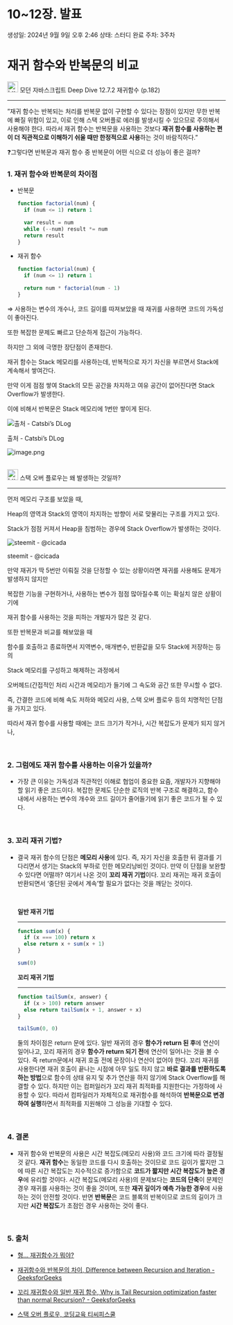 # 10~12장. 발표

생성일: 2024년 9월 9일 오후 2:46
상태: 스터디 완료
주차: 3주차

# 재귀 함수와 반복문의 비교

<aside>
<img src="https://www.notion.so/icons/book_blue.svg" alt="https://www.notion.so/icons/book_blue.svg" width="25px" /> 모던 자바스크립트 Deep Dive 12.7.2 재귀함수 (p.182)

---

”재귀 함수는 반복되는 처리를 반복문 없이 구현할 수 있다는 장점이 있지만 무한 반복에 빠질 위험이 있고, 이로 인해 스택 오버플로 에러를 발생시킬 수 있으므로 주의해서 사용해야 한다.
따라서 재귀 함수는 반복문을 사용하는 것보다 **재귀 함수를 사용하는 편이 더 직관적으로 이해하기 쉬울 때만 한정적으로 사용**하는 것이 바람직하다.”

</aside>

❓그렇다면 반복문과 재귀 함수 중 반복문이 어떤 식으로 더 성능이 좋은 걸까?

### 1. 재귀 함수와 반복문의 차이점

- 반복문

  ```jsx
  function factorial(num) {
    if (num <= 1) return 1

    var result = num
    while (--num) result *= num
    return result
  }
  ```

- 재귀 함수

  ```jsx
  function factorial(num) {
    if (num <= 1) return 1

    return num * factorial(num - 1)
  }
  ```

⇒ 사용하는 변수의 개수나, 코드 길이를 따져보았을 때 재귀를 사용하면 코드의 가독성이 좋아진다.

또한 복잡한 문제도 빠르고 단순하게 접근이 가능하다.

하지만 그 외에 극명한 장단점이 존재한다.

재귀 함수는 Stack 메모리를 사용하는데, 반복적으로 자기 자신을 부르면서 Stack에 계속해서 쌓여간다.

만약 이게 점점 쌓여 Stack의 모든 공간을 차지하고 여유 공간이 없어진다면 Stack Overflow가 발생한다.

이에 비해서 반복문은 Stack 메모리에 1번만 쌓이게 된다.

![출처 - Catsbi’s DLog](images/image.png)

출처 - Catsbi’s DLog

![image.png](images/image%201.png)

<br>

<aside>
<img src="https://www.notion.so/icons/code_red.svg" alt="https://www.notion.so/icons/code_red.svg" width="25px" /> 스택 오버 플로우는 왜 발생하는 것일까?

---

먼저 메모리 구조를 보았을 때,

Heap의 영역과 Stack의 영역이 차지하는 방향이 서로 맞물리는 구조를 가지고 있다.

Stack가 점점 커져서 Heap을 침범하는 경우에 Stack Overflow가 발생하는 것이다.

![steemit - @cicada](images/image%202.png)

steemit - @cicada

</aside>

만약 재귀가 딱 5번만 이뤄질 것을 단정할 수 있는 상황이라면 재귀를 사용해도 문제가 발생하지 않지만

복잡한 기능을 구현하거나, 사용하는 변수가 점점 많아질수록 이는 확실치 않은 상황이기에

재귀 함수를 사용하는 것을 피하는 개발자가 많은 것 같다.

또한 반복문과 비교를 해보았을 때

함수를 호출하고 종료하면서 지역변수, 매개변수, 반환값을 모두 Stack에 저장하는 등의

Stack 메모리를 구성하고 해제하는 과정에서

오버헤드(간접적인 처리 시간과 메모리)가 들기에 그 속도와 공간 또한 무시할 수 없다.

즉, 간결한 코드에 비해 속도 저하와 메모리 사용, 스택 오버 플로우 등의 치명적인 단점을 가지고 있다.

따라서 재귀 함수를 사용할 때에는 코드 크기가 작거나, 시간 복잡도가 문제가 되지 않거나,

<br>

### 2. 그럼에도 재귀 함수를 사용하는 이유가 있을까?

- 가장 큰 이유는 가독성과 직관적인 이해로 협업이 중요한 요즘, 개발자가 지향해야 할 읽기 좋은 코드이다.
  복잡한 문제도 단순한 로직의 반복 구조로 해결하고,
  함수 내에서 사용하는 변수의 개수와 코드 길이가 줄어들기에 읽기 좋은 코드가 될 수 있다.

<br>

### 3. 꼬리 재귀 기법?

- 결국 재귀 함수의 단점은 **메모리 사용**에 있다.
  즉, 자기 자신을 호출한 뒤 결과를 기다리면서 생기는 Stack의 부하로 인한 메모리낭비인 것이다.
  만약 이 단점을 보완할 수 있다면 어떨까? 여기서 나온 것이 **꼬리 재귀 기법**이다.
  꼬리 재귀는 재귀 호출이 반환되면서 ‘중단된 곳에서 계속’할 필요가 없다는 것을 깨닫는 것이다.

  <br>

  **일반 재귀 기법**

  ***

  ```jsx
  function sum(x) {
    if (x === 100) return x
    else return x + sum(x + 1)
  }

  sum(0)
  ```

  **꼬리 재귀 기법**

  ***

  ```jsx
  function tailSum(x, answer) {
    if (x > 100) return answer
    else return tailSum(x + 1, answer + x)
  }

  tailSum(0, 0)
  ```

  둘의 차이점은 return 문에 있다.
  일반 재귀의 경우 **함수가 return 된 후**에 연산이 일어나고,
  꼬리 재귀의 경우 **함수가 return 되기 전**에 연산이 일어나는 것을 볼 수 있다.
  즉 return문에서 재귀 호출 전에 문장이나 연산이 없어야 한다.
  꼬리 재귀를 사용한다면 재귀 호출이 끝나는 시점에 아무 일도 하지 않고
  **바로 결과를 반환하도록 하는 방법**으로 함수의 상태 유지 및 추가 연산을 하지 않기에
  Stack Overflow를 해결할 수 있다.
  하지만 이는 컴퍼일러가 꼬리 재귀 최적화를 지원한다는 가정하에 사용할 수 있다.
  따라서 컴파일러가 자체적으로 재귀함수를 해석하여 **반복문으로 변경하여 실행**하면서
  최적화를 지원해야 그 성능을 기대할 수 있다.

<br>

### 4. 결론

- 재귀 함수와 반복문의 사용은 시간 복잡도(메모리 사용)와 코드 크기에 따라 결정될 것 같다.
  **재귀 함수**는 동일한 코드를 다시 호출하는 것이므로 코드 길이가 짧지만
  그에 따른 시간 복잡도는 지수적으로 증가함으로 **코드가 짧지만 시간 복잡도가 높은 경우**에 유리할 것이다.
  시간 복잡도(메모리 사용)의 문제보다는 **코드의 단축**이 문제인 경우 재귀를 사용하는 것이 좋을 것이며,
  또한 **재귀 깊이가 예측 가능한 경우**에 사용하는 것이 안전할 것이다.
  반면 **반복문**은 코드 블록의 반복이므로 코드의 길이가 크지만 **시간 복잡도**가 초점인 경우 사용하는 것이 좋다.

<br>

### 5. 출처

- [형... 재귀함수가 뭐야?](https://youtu.be/RPSVXjcFbvA?t=12662)

- [재귀함수와 반복문의 차이, Difference between Recursion and Iteration - GeeksforGeeks](https://www.geeksforgeeks.org/difference-between-recursion-and-iteration/)
- [꼬리 재귀함수와 일반 재귀 함수, Why is Tail Recursion optimization faster than normal Recursion? - GeeksforGeeks](https://www.geeksforgeeks.org/why-is-tail-recursion-optimization-faster-than-normal-recursion/?ref=oin_asr1)
- [스택 오버 플로우, 코딩교육 티씨피스쿨](https://tcpschool.com/c/c_memory_stackframe)
